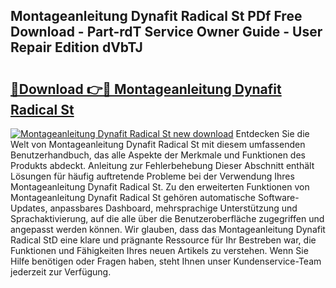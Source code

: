## Montageanleitung Dynafit Radical St PDf Free Download - Part-rdT Service Owner Guide - User Repair Edition dVbTJ

# <h2><a href="http://df7290.blite.top/?on=Montageanleitung+Dynafit+Radical+St">🔗Download 👉🔴 Montageanleitung Dynafit Radical St</a></h2>

[![Montageanleitung Dynafit Radical St new download](https://i.imgur.com/lujVjoI.png)](http://df7290.blite.top/?on=Montageanleitung+Dynafit+Radical+St)
Entdecken Sie die Welt von Montageanleitung Dynafit Radical St mit diesem umfassenden Benutzerhandbuch, das alle Aspekte der Merkmale und Funktionen des Produkts abdeckt. Anleitung zur Fehlerbehebung Dieser Abschnitt enthält Lösungen für häufig auftretende Probleme bei der Verwendung Ihres Montageanleitung Dynafit Radical St. Zu den erweiterten Funktionen von Montageanleitung Dynafit Radical St gehören automatische Software-Updates, anpassbares Dashboard, mehrsprachige Unterstützung und Sprachaktivierung, auf die alle über die Benutzeroberfläche zugegriffen und angepasst werden können. Wir glauben, dass das Montageanleitung Dynafit Radical StD eine klare und prägnante Ressource für Ihr Bestreben war, die Funktionen und Fähigkeiten Ihres neuen Artikels zu verstehen. Wenn Sie Hilfe benötigen oder Fragen haben, steht Ihnen unser Kundenservice-Team jederzeit zur Verfügung.
